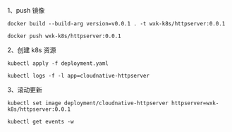 1、push 镜像
```
docker build --build-arg version=v0.0.1 . -t wxk-k8s/httpserver:0.0.1

docker push wxk-k8s/httpserver:0.0.1
```
2、创建 k8s 资源
```
kubectl apply -f deployment.yaml

kubectl logs -f -l app=cloudnative-httpserver
```
3、滚动更新
```
kubectl set image deployment/cloudnative-httpserver httpserver=wxk-k8s/httpserver:0.0.1

kubectl get events -w
```
